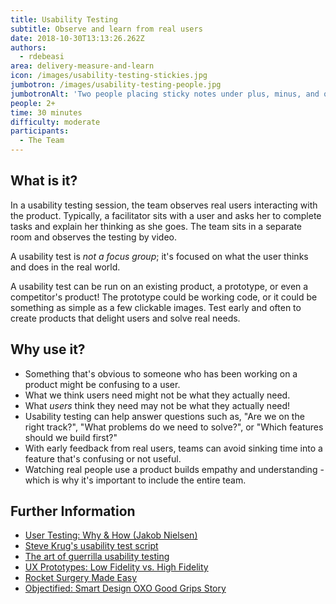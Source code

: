 ```yaml
---
title: Usability Testing
subtitle: Observe and learn from real users
date: 2018-10-30T13:13:26.262Z
authors:
  - rdebeasi
area: delivery-measure-and-learn
icon: /images/usability-testing-stickies.jpg
jumbotron: /images/usability-testing-people.jpg
jumbotronAlt: 'Two people placing sticky notes under plus, minus, and question mark columns'
people: 2+
time: 30 minutes
difficulty: moderate
participants:
  - The Team
---
```

## What is it? 
In a usability testing session, the team observes real users interacting with the product. Typically, a facilitator sits with a user and asks her to complete tasks and explain her thinking as she goes. The team sits in a separate room and observes the testing by video.

A usability test is _not a focus group_; it's focused on what the user thinks and does in the real world.

A usability test can be run on an existing product, a prototype, or even a competitor's product! The prototype could be working code, or it could be something as simple as a few clickable images. Test early and often to create products that delight users and solve real needs.

## Why use it? 
- Something that's obvious to someone who has been working on a product might be confusing to a user.
- What we think users need might not be what they actually need.
- What _users_ think they need may not be what they actually need!
- Usability testing can help answer questions such as, "Are we on the right track?", "What problems do we need to solve?", or "Which features should we build first?"
- With early feedback from real users, teams can avoid sinking time into a feature that's confusing or not useful.
- Watching real people use a product builds empathy and understanding - which is why it's important to include the entire team.

## Further Information
- [User Testing: Why & How (Jakob Nielsen)](https://www.nngroup.com/videos/user-testing-jakob-nielsen/)
- [Steve Krug's usability test script](https://sensible.com/downloads-rsme.html)
- [The art of guerrilla usability testing](http://www.uxbooth.com/articles/the-art-of-guerrilla-usability-testing/)
- [UX Prototypes: Low Fidelity vs. High Fidelity](https://www.nngroup.com/articles/ux-prototype-hi-lo-fidelity/)
- [Rocket Surgery Made Easy](https://www.sensible.com/rsme.html)
- [Objectified: Smart Design OXO Good Grips Story](https://vimeo.com/106963722)
